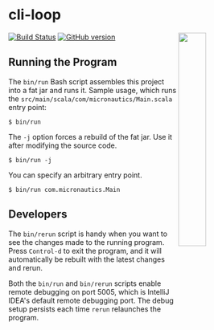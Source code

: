 # cli-loop

<img src='https://raw.githubusercontent.com/mslinn/cli-loop/gh-pages/images/cliLoop.png' align='right' width='33%'>

[![Build Status](https://travis-ci.org/mslinn/cli-loop.svg?branch=master)](https://travis-ci.org/mslinn/cli-loop)
[![GitHub version](https://badge.fury.io/gh/mslinn%2Fcli-loop.svg)](https://badge.fury.io/gh/mslinn%2Fcli-loop)

## Running the Program
The `bin/run` Bash script assembles this project into a fat jar and runs it.
Sample usage, which runs the `src/main/scala/com/micronautics/Main.scala` entry point:

```
$ bin/run
```

The `-j` option forces a rebuild of the fat jar.
Use it after modifying the source code.

```
$ bin/run -j
```

You can specify an arbitrary entry point.
```
$ bin/run com.micronautics.Main
```

## Developers
The `bin/rerun` script is handy when you want to see the changes made to the running program.
Press `Control-d` to exit the program, and it will automatically be rebuilt with the latest changes and rerun.

Both the `bin/run` and `bin/rerun` scripts enable remote debugging on port 5005, 
which is IntelliJ IDEA's default remote debugging port.
The debug setup persists each time `rerun` relaunches the program.
